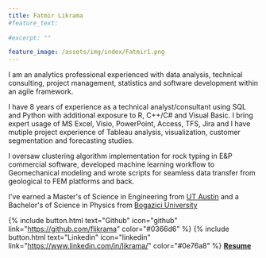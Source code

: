 ```yaml
---
title: Fatmir Likrama
#feature_text:
  
#excerpt: ""

feature_image: /assets/img/index/Fatmir1.png
---
```


I am an analytics professional experienced with data analysis, technical consulting, project management, statistics and software development within an agile framework. 

I have 8 years of experience as a technical analyst/consultant using SQL and Python with additional exposure to R, C++/C# and Visual Basic. I bring expert usage of MS Excel, Visio, PowerPoint, Access, TFS, Jira and I have mutiple project experience of Tableau analysis, visualization, customer segmentation and forecasting studies. 

I oversaw clustering algorithm implementation for rock typing in E&P commercial software, developed machine learning workflow to Geomechanical modeling and wrote scripts for seamless data transfer from geological to FEM platforms and back. 


I've earned a Master's of Science in Engineering from [UT Austin](https://www.utexas.edu/) and a Bachelor's of Science in Physics from [Bogazici University](http://www.boun.edu.tr/en_US)


{% include button.html text="Github" icon="github" link="https://github.com/flikrama" color="#0366d6" %} {% include button.html text="Linkedin" icon="linkedin" link="https://www.linkedin.com/in/likrama/" color="#0e76a8" %}   [**Resume**](/assets/resume/Fatmir_Likrama.pdf)
